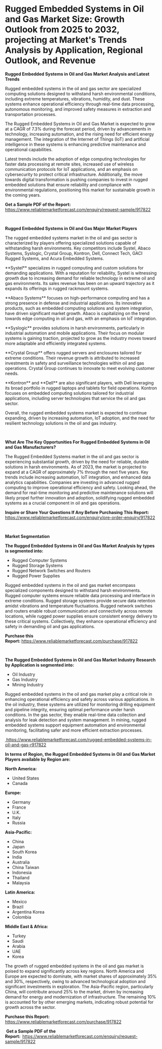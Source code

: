 <p><h1>Rugged Embedded Systems in Oil and Gas Market Size: Growth Outlook from 2025 to 2032, projecting at Market's Trends Analysis by Application, Regional Outlook, and Revenue</h1></p><p><strong>Rugged Embedded Systems in Oil and Gas Market Analysis and Latest Trends</strong></p>
<p><p>Rugged embedded systems in the oil and gas sector are specialized computing solutions designed to withstand harsh environmental conditions, including extreme temperatures, vibrations, humidity, and dust. These systems enhance operational efficiency through real-time data processing, autonomous monitoring, and improved safety measures in extraction and transportation processes. </p><p>The Rugged Embedded Systems in Oil and Gas Market is expected to grow at a CAGR of 7.3% during the forecast period, driven by advancements in technology, increasing automation, and the rising need for efficient energy management. The integration of the Internet of Things (IoT) and artificial intelligence in these systems is enhancing predictive maintenance and operational capabilities.</p><p>Latest trends include the adoption of edge computing technologies for faster data processing at remote sites, increased use of wireless communication protocols for IoT applications, and an emphasis on cybersecurity to protect critical infrastructure. Additionally, the move towards digital transformation is pushing companies to invest in rugged embedded solutions that ensure reliability and compliance with environmental regulations, positioning this market for sustainable growth in the coming years.</p></p>
<p><strong>Get a Sample PDF of the Report:&nbsp;</strong> <a href="https://www.reliablemarketforecast.com/enquiry/request-sample/917822?utm_campaign=3189&utm_medium=2&utm_source=Github&utm_content=ia&utm_term=18042025&utm_id=rugged-embedded-systems-in-oil-and-gas">https://www.reliablemarketforecast.com/enquiry/request-sample/917822</a></p>
<p>&nbsp;</p>
<p><strong>Rugged Embedded Systems in Oil and Gas Major Market Players</strong></p>
<p><p>The rugged embedded systems market in the oil and gas sector is characterized by players offering specialized solutions capable of withstanding harsh environments. Key competitors include Systel, Abaco Systems, Syslogic, Crystal Group, Kontron, Dell, Connect Tech, GACI Rugged Systems, and Acura Embedded Systems.</p><p>**Systel** specializes in rugged computing and custom solutions for demanding applications. With a reputation for reliability, Systel is witnessing growth due to increasing demand for reliable technology in extreme oil and gas environments. Its sales revenue has been on an upward trajectory as it expands its offerings in rugged rackmount systems.</p><p>**Abaco Systems** focuses on high-performance computing and has a strong presence in defense and industrial applications. Its innovative products, such as embedded computing solutions and system integration, have driven significant market growth. Abaco is capitalizing on the trend towards edge computing in oil and gas, with an emphasis on IoT integration.</p><p>**Syslogic** provides solutions in harsh environments, particularly in industrial automation and mobile applications. Their focus on modular systems is gaining traction, projected to grow as the industry moves toward more adaptable and efficiently integrated systems.</p><p>**Crystal Group** offers rugged servers and enclosures tailored for extreme conditions. Their revenue growth is attributed to increased investments in safety and surveillance technologies within oil and gas operations. Crystal Group continues to innovate to meet evolving customer needs.</p><p>**Kontron** and **Dell** are also significant players, with Dell leveraging its broad portfolio in rugged laptops and tablets for field operations. Kontron focuses on embedded computing solutions tailored for industrial applications, including server technologies that service the oil and gas sector.</p><p>Overall, the rugged embedded systems market is expected to continue expanding, driven by increasing automation, IoT adoption, and the need for resilient technology solutions in the oil and gas industry.</p></p>
<p>&nbsp;</p>
<p><strong>What Are The Key Opportunities For Rugged Embedded Systems in Oil and Gas Manufacturers?</strong></p>
<p><p>The Rugged Embedded Systems market in the oil and gas sector is experiencing substantial growth, driven by the need for reliable, durable solutions in harsh environments. As of 2023, the market is projected to expand at a CAGR of approximately 7% through the next five years. Key trends include increasing automation, IoT integration, and enhanced data analytics capabilities. Companies are investing in advanced rugged computing to improve operational efficiency and safety. Looking ahead, the demand for real-time monitoring and predictive maintenance solutions will likely propel further innovation and adoption, solidifying rugged embedded systems as a crucial component in oil and gas operations.</p></p>
<p><strong>Inquire or Share Your Questions If Any Before Purchasing This Report:</strong> <a href="https://www.reliablemarketforecast.com/enquiry/pre-order-enquiry/917822?utm_campaign=3189&utm_medium=2&utm_source=Github&utm_content=ia&utm_term=18042025&utm_id=rugged-embedded-systems-in-oil-and-gas">https://www.reliablemarketforecast.com/enquiry/pre-order-enquiry/917822</a></p>
<p>&nbsp;</p>
<p><strong>Market Segmentation</strong></p>
<p><strong>The Rugged Embedded Systems in Oil and Gas Market Analysis by types is segmented into:</strong></p>
<p><ul><li>Rugged Computer Systems</li><li>Rugged Storage Systems</li><li>Rugged Network Switches and Routers</li><li>Rugged Power Supplies</li></ul></p>
<p><p>Rugged embedded systems in the oil and gas market encompass specialized components designed to withstand harsh environments. Rugged computer systems ensure reliable data processing and interface in extreme conditions. Rugged storage systems provide secure data retention amidst vibrations and temperature fluctuations. Rugged network switches and routers enable robust communication and connectivity across remote locations, while rugged power supplies ensure consistent energy delivery to these critical systems. Collectively, they enhance operational efficiency and safety in demanding oil and gas applications.</p></p>
<p><strong>Purchase this Report:&nbsp;</strong><a href="https://www.reliablemarketforecast.com/purchase/917822?utm_campaign=3189&utm_medium=2&utm_source=Github&utm_content=ia&utm_term=18042025&utm_id=rugged-embedded-systems-in-oil-and-gas">https://www.reliablemarketforecast.com/purchase/917822</a></p>
<p>&nbsp;</p>
<p><strong>The Rugged Embedded Systems in Oil and Gas Market Industry Research by Application is segmented into:</strong></p>
<p><ul><li>Oil Industry</li><li>Gas Industry</li><li>Mining Industry</li></ul></p>
<p><p>Rugged embedded systems in the oil and gas market play a critical role in enhancing operational efficiency and safety across various applications. In the oil industry, these systems are utilized for monitoring drilling equipment and pipeline integrity, ensuring optimal performance under harsh conditions. In the gas sector, they enable real-time data collection and analysis for leak detection and system management. In mining, rugged embedded systems support equipment automation and environmental monitoring, facilitating safer and more efficient extraction processes.</p></p>
<p><a href="https://www.reliablemarketforecast.com/rugged-embedded-systems-in-oil-and-gas-r917822?utm_campaign=3189&utm_medium=2&utm_source=Github&utm_content=ia&utm_term=18042025&utm_id=rugged-embedded-systems-in-oil-and-gas">&nbsp;https://www.reliablemarketforecast.com/rugged-embedded-systems-in-oil-and-gas-r917822</a></p>
<p><strong>In terms of Region, the Rugged Embedded Systems in Oil and Gas Market Players available by Region are:</strong></p>
<p>
    <p> <strong> North America: </strong>
        <ul>
            <li>United States</li>
            <li>Canada</li>
        </ul>
        </p> 
    <p> <strong> Europe: </strong>
        <ul>
            <li>Germany</li>
            <li>France</li>
            <li>U.K.</li>
            <li>Italy</li>
            <li>Russia</li>
        </ul>
        </p> 
    <p> <strong> Asia-Pacific: </strong>
        <ul>
            <li>China</li>
            <li>Japan</li>
            <li>South Korea</li>
            <li>India</li>
            <li>Australia</li>
            <li>China Taiwan</li>
            <li>Indonesia</li>
            <li>Thailand</li>
            <li>Malaysia</li>
        </ul>
        </p> 
    <p> <strong> Latin America: </strong>
        <ul>
            <li>Mexico</li>
            <li>Brazil</li>
            <li>Argentina Korea</li>
            <li>Colombia</li>
        </ul>
        </p> 
    <p> <strong> Middle East & Africa: </strong>
        <ul>
            <li>Turkey</li>
            <li>Saudi</li>
            <li>Arabia</li>
            <li>UAE</li>
            <li>Korea</li>
        </ul>
    </p>
    </p>
<p><p>The growth of rugged embedded systems in the oil and gas market is poised to expand significantly across key regions. North America and Europe are expected to dominate, with market shares of approximately 35% and 30%, respectively, owing to advanced technological adoption and significant investments in exploration. The Asia-Pacific region, particularly China, will contribute around 25% to the market, driven by increasing demand for energy and modernization of infrastructure. The remaining 10% is accounted for by other emerging markets, indicating robust potential for growth across the sector.</p></p>
<p><strong>Purchase this Report: </strong><a href="https://www.reliablemarketforecast.com/purchase/917822?utm_campaign=3189&utm_medium=2&utm_source=Github&utm_content=ia&utm_term=18042025&utm_id=rugged-embedded-systems-in-oil-and-gas">https://www.reliablemarketforecast.com/purchase/917822</a></p>
<p>&nbsp;<strong>Get a Sample PDF of the Report:&nbsp;&nbsp;</strong><a href="https://www.reliablemarketforecast.com/enquiry/request-sample/917822?utm_campaign=3189&utm_medium=2&utm_source=Github&utm_content=ia&utm_term=18042025&utm_id=rugged-embedded-systems-in-oil-and-gas">https://www.reliablemarketforecast.com/enquiry/request-sample/917822</a></p>
<p><strong></strong></p>
<p><p></p><p></p><p></p></p>